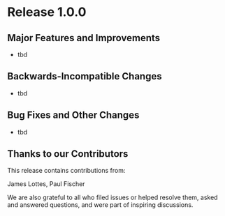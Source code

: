 # Release 1.0.0

## Major Features and Improvements

* tbd

## Backwards-Incompatible Changes 

* tbd

## Bug Fixes and Other Changes

* tbd

## Thanks to our Contributors
This release contains contributions from:

James Lottes, Paul Fischer


We are also grateful to all who filed issues or helped resolve them, asked and answered questions, and were part of inspiring discussions.
